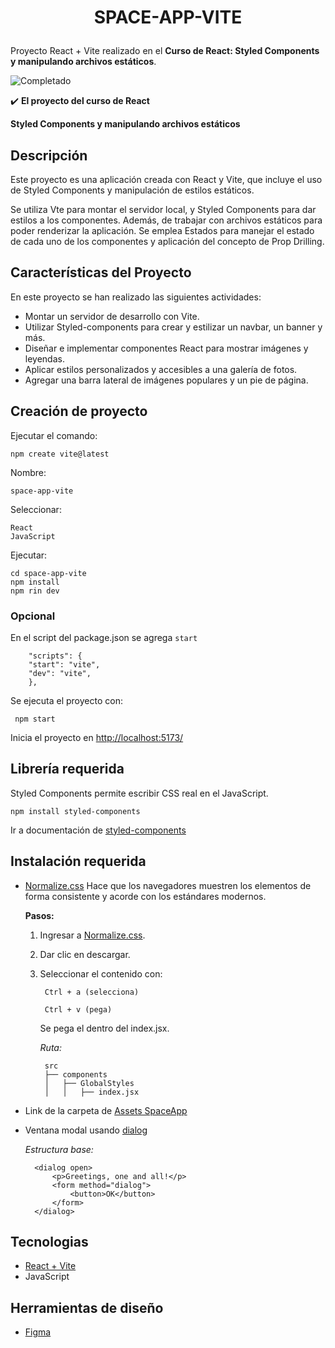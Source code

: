 # <p align="center">SPACE-APP-VITE</p>

Proyecto React + Vite realizado en el **Curso de
React: Styled Components y manipulando archivos estáticos**.

![Completado](https://img.shields.io/badge/status-completado-brightgreen) 

✔️ **El proyecto del curso de React**

**Styled Components y manipulando archivos estáticos**

## Descripción
Este proyecto es una aplicación creada con React y Vite, que incluye el uso de Styled Components y manipulación de estilos estáticos. 

Se utiliza Vte para montar el servidor local, y Styled Components para dar estilos a los componentes. Además, de trabajar con archivos estáticos para poder renderizar la aplicación. Se emplea Estados para manejar el estado de cada uno de los componentes y aplicación del concepto de Prop Drilling.

## Características del Proyecto
En este proyecto se han realizado las siguientes actividades:

* Montar un servidor de desarrollo con Vite.
* Utilizar Styled-components para crear y estilizar un navbar, un banner y más.
* Diseñar e implementar componentes React para mostrar imágenes y leyendas.
* Aplicar estilos personalizados y accesibles a una galería de fotos.
* Agregar una barra lateral de imágenes populares y un pie de página.

## Creación de proyecto
Ejecutar el comando:

    npm create vite@latest

Nombre: 
    
    space-app-vite

Seleccionar:

    React
    JavaScript
Ejecutar:

    cd space-app-vite
    npm install
    npm rin dev

### Opcional
En el script del package.json se agrega `start` 

        "scripts": {
        "start": "vite",
        "dev": "vite",
        },

Se ejecuta el proyecto con:

     npm start
Inicia el proyecto en [http://localhost:5173/](http://localhost:5173/) 

## Librería requerida
Styled Components permite escribir CSS real en el JavaScript.

    npm install styled-components
Ir a documentación de [styled-components](https://styled-components.com/docs/basics)

## Instalación requerida
* [Normalize.css](https://necolas.github.io/normalize.css/)
Hace que los navegadores muestren los elementos de forma consistente y acorde con los estándares modernos.

    **Pasos:**
    1. Ingresar a [Normalize.css](https://necolas.github.io/normalize.css/).
    2. Dar clic en descargar.
    3. Seleccionar el contenido con:
    
            Ctrl + a (selecciona)

            Ctrl + v (pega)

        Se pega el dentro del index.jsx.

        *Ruta:*

            src
            ├── components
            │   ├── GlobalStyles
            │   │   ├── index.jsx
    
* Link de la carpeta de [Assets SpaceApp](https://drive.google.com/drive/folders/1Sq2S9xfNB-CMVWKvZ8nh8SYiiowV-Q8z)

* Ventana modal usando [dialog](https://developer.mozilla.org/en-US/docs/Web/HTML/Element/dialog)

    *Estructura base:*

        <dialog open>
            <p>Greetings, one and all!</p>
            <form method="dialog">
                <button>OK</button>
            </form>
        </dialog>



## Tecnologias
* [React + Vite](https://vitejs.dev/guide/)
* JavaScript

## Herramientas de diseño
* [Figma](https://www.figma.com/design/XNTKwHN8pHqilZFEjfkYMN/2069---SpaceApp-%7C-React%3A-styled-components-y-manipulaci%C3%B3n-de-archivos-est%C3%A1ticos?node-id=130-2593)